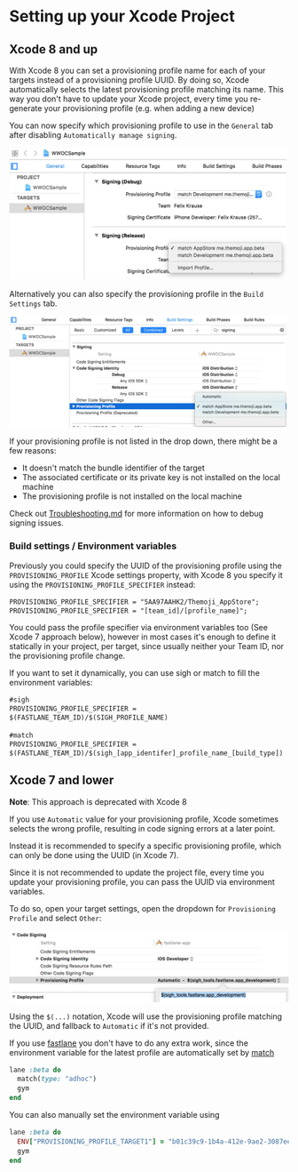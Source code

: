 # Setting up your Xcode Project

## Xcode 8 and up

With Xcode 8 you can set a provisioning profile name for each of your targets instead of a provisioning profile UUID. By doing so, Xcode automatically selects the latest provisioning profile matching its name. This way you don't have to update your Xcode project, every time you re-generate your provisioning profile (e.g. when adding a new device)

You can now specify which provisioning profile to use in the `General` tab after disabling `Automatically manage signing`.

<img src="assets/ProvisioningProfileSelectionNew.png" width=500 />

Alternatively you can also specify the provisioning profile in the `Build Settings` tab.

<img src="assets/ProvisioningProfileSelectionManual.png" width=500 />

If your provisioning profile is not listed in the drop down, there might be a few reasons:

- It doesn't match the bundle identifier of the target
- The associated certificate or its private key is not installed on the local machine
- The provisioning profile is not installed on the local machine

Check out [Troubleshooting.md](Troubleshooting.md) for more information on how to debug signing issues.

### Build settings / Environment variables

Previously you could specify the UUID of the provisioning profile using the `PROVISIONING_PROFILE` Xcode settings property, with Xcode 8 you specify it using the `PROVISIONING_PROFILE_SPECIFIER` instead:

```
PROVISIONING_PROFILE_SPECIFIER = "5AA97AAHK2/Themoji_AppStore";
PROVISIONING_PROFILE_SPECIFIER = "[team_id]/[profile_name]";
```

You could pass the profile specifier via environment variables too (See Xcode 7 approach below), however in most cases it's enough to define it statically in your project, per target, since usually neither your Team ID, nor the provisioning profile change.

If you want to set it dynamically, you can use sigh or match to fill the environment variables:

```
#sigh
PROVISIONING_PROFILE_SPECIFIER = $(FASTLANE_TEAM_ID)/$(SIGH_PROFILE_NAME)

#match
PROVISIONING_PROFILE_SPECIFIER = $(FASTLANE_TEAM_ID)/$(sigh_[app_identifer]_profile_name_[build_type])
```

## Xcode 7 and lower

**Note**: This approach is deprecated with Xcode 8

If you use `Automatic` value for your provisioning profile, Xcode sometimes selects the wrong profile, resulting in code signing errors at a later point.

Instead it is recommended to specify a specific provisioning profile, which can only be done using the UUID (in Xcode 7).

Since it is not recommended to update the project file, every time you update your provisioning profile, you can pass the UUID via environment variables.

To do so, open your target settings, open the dropdown for `Provisioning Profile` and select `Other`:

<img src="/match/assets/XcodeProjectSettings.png" width="700" />

Using the `$(...)` notation, Xcode will use the provisioning profile matching the UUID, and fallback to `Automatic` if it's not provided. 

If you use [fastlane](https://fastlane.tools) you don't have to do any extra work, since the environment variable for the latest profile are automatically set by [match](https://fastlane.tools/match)

```ruby
lane :beta do
  match(type: "adhoc")
  gym
end
```

You can also manually set the environment variable using

```ruby
lane :beta do
  ENV["PROVISIONING_PROFILE_TARGET1"] = "b01c39c9-1b4a-412e-9ae2-3087ee9ea9d3"
  gym
end
```
